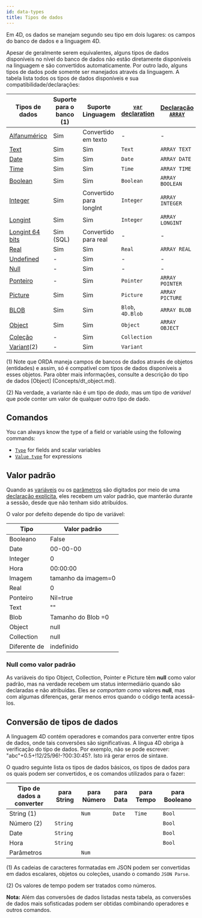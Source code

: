 ```yaml
---
id: data-types
title: Tipos de dados
---
```


Em 4D, os dados se manejam segundo seu tipo em dois lugares: os campos do banco de dados e a linguagem 4D.

Apesar de geralmente serem equivalentes, alguns tipos de dados disponíveis no nível do banco de dados não estão diretamente disponíveis na linguagem e são convertidos automaticamente. Por outro lado, alguns tipos de dados pode somente ser manejados através da linguagem. A tabela lista todos os tipos de dados disponíveis e sua compatibilidade/declarações:

| Tipos de dados                                          | Suporte para o banco (1) | Suporte Linguagem       | [`var` declaration](variables.md) | [Declaração `ARRAY`](arrays.md) |
| ------------------------------------------------------- | ------------------------------------------- | ----------------------- | --------------------------------- | ------------------------------- |
| [Alfanumérico](dt_string.md)                            | Sim                                         | Convertido em texto     | -                                 | -                               |
| [Text](Concepts/dt_string.md)                           | Sim                                         | Sim                     | `Text`                            | `ARRAY TEXT`                    |
| [Date](Concepts/dt_date.md)                             | Sim                                         | Sim                     | `Date`                            | `ARRAY DATE`                    |
| [Time](Concepts/dt_time.md)                             | Sim                                         | Sim                     | `Time`                            | `ARRAY TIME`                    |
| [Boolean](Concepts/dt_boolean.md)                       | Sim                                         | Sim                     | `Boolean`                         | `ARRAY BOOLEAN`                 |
| [Integer](Concepts/dt_number.md)                        | Sim                                         | Convertido para longInt | `Integer`                         | `ARRAY INTEGER`                 |
| [Longint](Concepts/dt_number.md)                        | Sim                                         | Sim                     | `Integer`                         | `ARRAY LONGINT`                 |
| [Longint 64 bits](Concepts/dt_number.md)                | Sim (SQL)                | Convertido para real    | -                                 | -                               |
| [Real](Concepts/dt_number.md)                           | Sim                                         | Sim                     | `Real`                            | `ARRAY REAL`                    |
| [Undefined](Concepts/dt_null_undefined.md)              | -                                           | Sim                     | -                                 | -                               |
| [Null](Concepts/dt_null_undefined.md)                   | -                                           | Sim                     | -                                 | -                               |
| [Ponteiro](Concepts/dt_pointer.md)                      | -                                           | Sim                     | `Pointer`                         | `ARRAY POINTER`                 |
| [Picture](Concepts/dt_picture.md)                       | Sim                                         | Sim                     | `Picture`                         | `ARRAY PICTURE`                 |
| [BLOB](Concepts/dt_blob.md)                             | Sim                                         | Sim                     | `Blob`, `4D.Blob`                 | `ARRAY BLOB`                    |
| [Object](Concepts/dt_object.md)                         | Sim                                         | Sim                     | `Object`                          | `ARRAY OBJECT`                  |
| [Coleção](Concepts/dt_collection.md)                    | -                                           | Sim                     | `Collection`                      |                                 |
| [Variant](Concepts/dt_variant.md)(2) | -                                           | Sim                     | `Variant`                         |                                 |

(1) Note que ORDA maneja campos de bancos de dados através de objetos (entidades) e assim, só é compatível com tipos de dados disponíveis a esses objetos. Para obter mais informações, consulte a descrição do tipo de dados [Object] (Concepts/dt_object.md).

(2) Na verdade, a variante não é um tipo de *dado*, mas um tipo de *variável* que pode conter um valor de qualquer outro tipo de dado.

## Comandos

You can always know the type of a field or variable using the following commands:

- [`Type`](../commands-legacy/type.md) for fields and scalar variables
- [`Value type`](../commands-legacy/value-type.md) for expressions

## Valor padrão

Quando as [variáveis](variables.md) ou os [parâmetros](parameters.md) são digitados por meio de uma [declaração explícita](variables.md#declaring-variables), eles recebem um valor padrão, que manterão durante a sessão, desde que não tenham sido atribuídos.

O valor por defeito depende do tipo de variável:

| Tipo         | Valor padrão                             |
| ------------ | ---------------------------------------- |
| Booleano     | False                                    |
| Date         | 00-00-00                                 |
| Integer      | 0                                        |
| Hora         | 00:00:00 |
| Imagem       | tamanho da imagem=0                      |
| Real         | 0                                        |
| Ponteiro     | Nil=true                                 |
| Text         | ""                                       |
| Blob         | Tamanho do Blob =0                       |
| Object       | null                                     |
| Collection   | null                                     |
| Diferente de | indefinido                               |

### Null como valor padrão

As variáveis do tipo Object, Collection, Pointer e Picture têm **null** como valor padrão, mas na verdade recebem um status intermediário quando são declaradas e não atribuídas. Eles *se comportam como* valores **null**, mas com algumas diferenças, gerar menos erros quando o código tenta acessá-los.

## Conversão de tipos de dados

A linguagem 4D contém operadores e comandos para converter entre tipos de dados, onde tais conversões são significativas. A língua 4D obriga à verificação do tipo de dados. Por exemplo, não se pode escrever: "abc"+0.5+!12/25/96!-?00:30:45?. Isto irá gerar erros de sintaxe.

O quadro seguinte lista os tipos de dados básicos, os tipos de dados para os quais podem ser convertidos, e os comandos utilizados para o fazer:

| Tipo de dados a converter     | para String | para Número | para Data | para Tempo | para Booleano |
| ----------------------------- | ----------- | ----------- | --------- | ---------- | ------------- |
| String (1) |             | `Num`       | `Date`    | `Time`     | `Bool`        |
| Número (2) | `String`    |             |           |            | `Bool`        |
| Date                          | `String`    |             |           |            | `Bool`        |
| Hora                          | `String`    |             |           |            | `Bool`        |
| Parâmetros                    |             | `Num`       |           |            |               |

(1) As cadeias de caracteres formatadas em JSON podem ser convertidas em dados escalares, objetos ou coleções, usando o comando `JSON Parse`.

(2) Os valores de tempo podem ser tratados como números.

**Nota:** Além das conversões de dados listadas nesta tabela, as conversões de dados mais sofisticadas podem ser obtidas combinando operadores e outros comandos.
